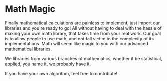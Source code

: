 Math Magic
==========
Finally mathematical calculations are painless to implement, just import our libraries and you're ready to go! All without having to deal with the hassle of making your own math library, that takes time from your real work. Our goal is to allow people to use math, and not fall victim to the complexity of its implementations. Math will seem like magic to you with our advanced mathematical libraries.

We libraries from various branches of mathematics, whether it be statistical, applied, you name it, we probably have it.

If you have your own algorithm, feel free to contribute!


